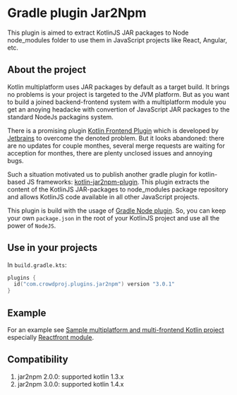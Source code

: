 # Gradle plugin Jar2Npm

This plugin is aimed to extract KotlinJS JAR packages to Node node_modules folder to use them in
JavaScript projects like React, Angular, etc.

## About the project

Kotlin multiplatform uses JAR packages by default as a target build. It brings no problems is your project is targeted to 
the JVM platform. But as you want to build a joined backend-frontend system with a multiplatform module
you get an anoying headacke with convertion of JavaScript JAR packages to the standard NodeJs packagins system. 

There is a promising plugin [Kotlin Frontend Plugin](https://github.com/Kotlin/kotlin-frontend-plugin) which
is developed by [Jetbrains](https://www.jetbrains.com/) to overcome the denoted problem. But it looks abandoned: there 
are no updates for couple monthes, several merge requests are waiting for acception for monthes, there are plenty 
unclosed issues and annoying bugs.

Such a situation motivated us to publish another gradle plugin for kotlin-based 
JS frameworks: [kotlin-jar2npm-plugin](https://github.com/svok/kotlin-jar2npm-plugin).
This plugin extracts the content of the KotlinJS JAR-packages to node_modules package repository
and allows KotlinJS code available in all other JavaScript projects.

This plugin is build with the usage of [Gradle Node plugin](https://github.com/node-gradle/gradle-node-plugin).
So, you can keep your own `package.json` in the root of your KotlinJS project and use all the power of `NodeJS`.

## Use in your projects

In `build.gradle.kts`:
```kotlin
plugins {
  id("com.crowdproj.plugins.jar2npm") version "3.0.1"
}
```

## Example

For an example see [Sample multiplatform and multi-frontend Kotlin project](https://github.com/svok/kotlin-multiplatform-sample)
especially [Reactfront module](https://github.com/svok/kotlin-multiplatform-sample/tree/master/proj-reactfront). 

## Compatibility

1. jar2npm 2.0.0: supported kotlin 1.3.x 
1. jar2npm 3.0.0: supported kotlin 1.4.x 
